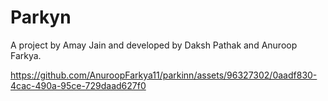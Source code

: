 # Parkyn

A project by Amay Jain and developed by Daksh Pathak and Anuroop Farkya.



https://github.com/AnuroopFarkya11/parkinn/assets/96327302/0aadf830-4cac-490a-95ce-729daad627f0

